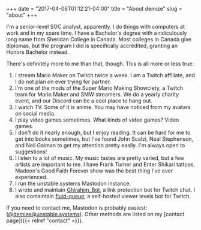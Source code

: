+++
date = "2017-04-06T01:12:21-04:00"
title = "About demize"
slug = "about"
+++

I'm a senior-level SOC analyst, apparently. I do things with computers at work and in my spare time. I have a Bachelor's degree with a ridiculously long name from Sheridan College in Canada. Most colleges in Canada give diplomas, but the program I did is specifically accredited, granting an Honors Bachelor instead.

There's definitely more to me than that, though. This is all more or less true:

1. I stream Mario Maker on Twitch twice a week. I am a Twitch affiliate, and I do not plan on ever trying for partner.
2. I'm one of the mods of the Super Mario Making Showciety, a Twitch team for Mario Maker and SMW streamers. We do a yearly charity event, and our Discord can be a cool place to hang out.
3. I watch TV. Some of it is anime. You may have noticed from my avatars on social media.
5. I play video games sometimes. What kinds of video games? Video games.
8. I don't do it nearly enough, but I enjoy reading. It can be hard for me to get into books sometimes, but I've found John Scalzi, Neal Stephenson, and Neil Gaiman to get my attention pretty easily. I'm always open to suggestions!
11. I listen to a lot of music. My music tastes are pretty varied, but a few artists are important to me. I have Frank Turner and Enter Shikari tattoos. Madeon's Good Faith Forever show was the best thing I've ever experienced.
12. I run the unstable.systems Mastodon instance.
13. I wrote and maintain [Ghirahim_Bot](https://github.com/demize/ghirahim_rs), a link protection bot for Twitch chat. I also comaintain [fluid-queue](https://github.com/fluid-queue/fluid-queue), a self-hosted viewer levels bot for Twitch.

If you need to contact me, Mastodon is probably easiest: ([@demize@unstable.systems](https://unstable.systems/@demize)). Other methods are listed on my [contact page]({{< relref "contact" >}}).
